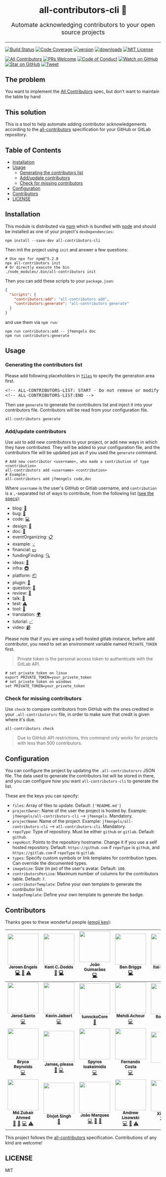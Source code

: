 <h1 align="center">
  all-contributors-cli 🤖
</h1>
<p align="center" style="font-size: 1.2rem;">Automate acknowledging contributors to your open source projects</p>

<hr />

[![Build Status][build-badge]][build]
[![Code Coverage][coverage-badge]][coverage]
[![version][version-badge]][package] [![downloads][downloads-badge]][downloads]
[![MIT License][license-badge]][license]

[![All Contributors](https://img.shields.io/badge/all_contributors-24-orange.svg?style=flat-square)](#contributors)
[![PRs Welcome][prs-badge]][prs] [![Code of Conduct][coc-badge]][coc]
[![Watch on GitHub][github-watch-badge]][github-watch]
[![Star on GitHub][github-star-badge]][github-star]
[![Tweet][twitter-badge]][twitter]

## The problem

You want to implement the [All Contributors][all-contributors] spec, but don't
want to maintain the table by hand

## This solution

This is a tool to help automate adding contributor acknowledgements according to
the [all-contributors](https://github.com/kentcdodds/all-contributors)
specification for your GitHub or GitLab repository.

## Table of Contents

<!-- START doctoc generated TOC please keep comment here to allow auto update -->
<!-- DON'T EDIT THIS SECTION, INSTEAD RE-RUN doctoc TO UPDATE -->


- [Installation](#installation)
- [Usage](#usage)
  - [Generating the contributors list](#generating-the-contributors-list)
  - [Add/update contributors](#addupdate-contributors)
  - [Check for missing contributors](#check-for-missing-contributors)
- [Configuration](#configuration)
- [Contributors](#contributors)
- [LICENSE](#license)

<!-- END doctoc generated TOC please keep comment here to allow auto update -->

## Installation

This module is distributed via [npm][npm] which is bundled with [node][node] and
should be installed as one of your project's `devDependencies`:

```
npm install --save-dev all-contributors-cli
```

Then init the project using `init` and answer a few questions:

```console
# Use npx for npm@^5.2.0
npx all-contributors init
# Or directly execute the bin
./node_modules/.bin/all-contributors init
```

Then you can add these scripts to your `package.json`:

```json
{
  "scripts": {
    "contributors:add": "all-contributors add",
    "contributors:generate": "all-contributors generate"
  }
}
```

and use them via `npm run`:

```console
npm run contributors:add -- jfmengels doc
npm run contributors:generate
```

## Usage

### Generating the contributors list

Please add following placeholders in [`files`](#configuration) to specify the generation area first.

<pre>
&lt;!-- ALL-CONTRIBUTORS-<!-- hack break -->LIST: START - Do not remove or modify this section --&gt;
&lt;!-- ALL-CONTRIBUTORS-<!-- hack break -->LIST:END --&gt;
</pre>

Then use `generate` to generate the contributors list and inject it into your
contributors file. Contributors will be read from your configuration file.

```console
all-contributors generate
```

### Add/update contributors

Use `add` to add new contributors to your project, or add new ways in which they
have contributed. They will be added to your configuration file, and the
contributors file will be updated just as if you used the `generate` command.

```console
# Add new contributor <username>, who made a contribution of type <contribution>
all-contributors add <username> <contribution>
# Example:
all-contributors add jfmengels code,doc
```

Where `username` is the user's GitHub or Gitlab username, and `contribution` is a
`,`-separated list of ways to contribute, from the following list
([see the specs](https://github.com/kentcdodds/all-contributors#emoji-key)):

* blog: [📝](# "Blogposts")
* bug: [🐛](# "Bug reports")
* code: [💻](# "Code")
* design: [🎨](# "Design")
* doc: [📖](# "Documentation")
* eventOrganizing: [📋](# "Event Organizing")
* example: [💡](# "Examples")
* financial: [💵](# "Financial")
* fundingFinding: [🔍](# "Funding Finding")
* ideas: [🤔](# "Ideas, Planning, & Feedback")
* infra: [🚇](# "Infrastructure (Hosting, Build-Tools, etc)")
* platform: [📦](# "Packaging/porting to new platform")
* plugin: [🔌](# "Plugin/utility libraries")
* question: [💬](# "Answering Questions")
* review: [👀](# "Reviewed Pull Requests")
* talk: [📢](# "Talks")
* test: [⚠️](# "Tests")
* tool: [🔧](# "Tools")
* translation: [🌍](# "Translation")
* tutorial: [✅](# "Tutorials")
* video: [📹](# "Videos")

Please note that if you are using a self-hosted gitlab instance, before add 
contributor, you need to set an environment variable named `PRIVATE_TOKEN` first.

> Private token is the personal access token to authenticate with the GitLab API.

```console
# set private token on linux
export PRIVATE_TOKEN=your_privete_token
# set private token on windows
set PRIVATE_TOKEN=your_privete_token
```

### Check for missing contributors

Use `check` to compare contributors from GitHub with the ones credited in your
`.all-contributorsrc` file, in order to make sure that credit is given where
it's due.

```console
all-contributors check
```

> Due to GitHub API restrictions, this command only works for projects with less
> than 500 contributors.

## Configuration

You can configure the project by updating the `.all-contributorsrc` JSON file.
The data used to generate the contributors list will be stored in there, and you
can configure how you want `all-contributors-cli` to generate the list.

These are the keys you can specify:

* `files`: Array of files to update. Default: `['README.md']`
* `projectOwner`: Name of the user the project is hosted by. Example:
  `jfmengels/all-contributors-cli` --> `jfmengels`. Mandatory.
* `projectName`: Name of the project. Example: `jfmengels/all-contributors-cli`
  --> `all-contributors-cli`. Mandatory.
* `repoType`: Type of repository. Must be either `github` or `gitlab`. Default: `github`.
* `repoHost`: Points to the repository hostname. Change it if you use a self hosted repository. Default: `https://github.com` if `repoType` is `github`, and `https://gitlab.com` if `repoType` is `gitlab`.
* `types`: Specify custom symbols or link templates for contribution types. Can
  override the documented types.
* `imageSize`: Size (in px) of the user's avatar. Default: `100`.
* `contributorsPerLine`: Maximum number of columns for the contributors table.
  Default: `7`.
* `contributorTemplate`: Define your own template to generate the contributor
  list.
* `badgeTemplate`: Define your own template to generate the badge.

## Contributors

Thanks goes to these wonderful people
([emoji key](https://github.com/kentcdodds/all-contributors#emoji-key)):

<!-- ALL-CONTRIBUTORS-LIST:START - Do not remove or modify this section -->
<!-- prettier-ignore -->
| [<img src="https://avatars.githubusercontent.com/u/3869412?v=3" width="100px;"/><br /><sub><b>Jeroen Engels</b></sub>](https://github.com/jfmengels)<br />[💻](https://github.com/jfmengels/all-contributors-cli/commits?author=jfmengels "Code") [📖](https://github.com/jfmengels/all-contributors-cli/commits?author=jfmengels "Documentation") [⚠️](https://github.com/jfmengels/all-contributors-cli/commits?author=jfmengels "Tests") | [<img src="https://avatars.githubusercontent.com/u/1500684?v=3" width="100px;"/><br /><sub><b>Kent C. Dodds</b></sub>](http://kentcdodds.com/)<br />[📖](https://github.com/jfmengels/all-contributors-cli/commits?author=kentcdodds "Documentation") [💻](https://github.com/jfmengels/all-contributors-cli/commits?author=kentcdodds "Code") | [<img src="https://avatars.githubusercontent.com/u/14871650?v=3" width="100px;"/><br /><sub><b>João Guimarães</b></sub>](https://github.com/jccguimaraes)<br />[💻](https://github.com/jfmengels/all-contributors-cli/commits?author=jccguimaraes "Code") | [<img src="https://avatars.githubusercontent.com/u/1282980?v=3" width="100px;"/><br /><sub><b>Ben Briggs</b></sub>](http://beneb.info)<br />[💻](https://github.com/jfmengels/all-contributors-cli/commits?author=ben-eb "Code") | [<img src="https://avatars.githubusercontent.com/u/22768990?v=3" width="100px;"/><br /><sub><b>Itai Steinherz</b></sub>](https://github.com/itaisteinherz)<br />[📖](https://github.com/jfmengels/all-contributors-cli/commits?author=itaisteinherz "Documentation") [💻](https://github.com/jfmengels/all-contributors-cli/commits?author=itaisteinherz "Code") | [<img src="https://avatars.githubusercontent.com/u/5701162?v=3" width="100px;"/><br /><sub><b>Alex Jover</b></sub>](https://github.com/alexjoverm)<br />[💻](https://github.com/jfmengels/all-contributors-cli/commits?author=alexjoverm "Code") [📖](https://github.com/jfmengels/all-contributors-cli/commits?author=alexjoverm "Documentation") |
| :---: | :---: | :---: | :---: | :---: | :---: |
| [<img src="https://avatars3.githubusercontent.com/u/8212?v=3" width="100px;"/><br /><sub><b>Jerod Santo</b></sub>](https://jerodsanto.net)<br />[💻](https://github.com/jfmengels/all-contributors-cli/commits?author=jerodsanto "Code") | [<img src="https://avatars1.githubusercontent.com/u/574871?v=3" width="100px;"/><br /><sub><b>Kevin Jalbert</b></sub>](https://github.com/kevinjalbert)<br />[💻](https://github.com/jfmengels/all-contributors-cli/commits?author=kevinjalbert "Code") | [<img src="https://avatars3.githubusercontent.com/u/5038030?v=4" width="100px;"/><br /><sub><b>tunnckoCore</b></sub>](https://i.am.charlike.online)<br />[🔧](#tool-charlike "Tools") | [<img src="https://avatars2.githubusercontent.com/u/304450?v=4" width="100px;"/><br /><sub><b>Mehdi Achour</b></sub>](https://machour.idk.tn/)<br />[💻](https://github.com/jfmengels/all-contributors-cli/commits?author=machour "Code") | [<img src="https://avatars1.githubusercontent.com/u/8344688?v=4" width="100px;"/><br /><sub><b>Roy Revelt</b></sub>](https://codsen.com)<br />[🐛](https://github.com/jfmengels/all-contributors-cli/issues?q=author%3Arevelt "Bug reports") | [<img src="https://avatars1.githubusercontent.com/u/422331?v=4" width="100px;"/><br /><sub><b>Chris Vickery</b></sub>](https://github.com/chrisinajar)<br />[💻](https://github.com/jfmengels/all-contributors-cli/commits?author=chrisinajar "Code") |
| [<img src="https://avatars2.githubusercontent.com/u/1026002?v=4" width="100px;"/><br /><sub><b>Bryce Reynolds</b></sub>](https://github.com/brycereynolds)<br />[💻](https://github.com/jfmengels/all-contributors-cli/commits?author=brycereynolds "Code") | [<img src="https://avatars3.githubusercontent.com/u/2322305?v=4" width="100px;"/><br /><sub><b>James, please</b></sub>](http://www.jmeas.com)<br />[🤔](#ideas-jmeas "Ideas, Planning, & Feedback") [💻](https://github.com/jfmengels/all-contributors-cli/commits?author=jmeas "Code") | [<img src="https://avatars3.githubusercontent.com/u/1057324?v=4" width="100px;"/><br /><sub><b>Spyros Ioakeimidis</b></sub>](http://www.spyros.io)<br />[💻](https://github.com/jfmengels/all-contributors-cli/commits?author=spirosikmd "Code") | [<img src="https://avatars3.githubusercontent.com/u/12335761?v=4" width="100px;"/><br /><sub><b>Fernando Costa</b></sub>](https://github.com/fadc80)<br />[💻](https://github.com/jfmengels/all-contributors-cli/commits?author=fadc80 "Code") | [<img src="https://avatars0.githubusercontent.com/u/197404?v=4" width="100px;"/><br /><sub><b>snipe</b></sub>](https://snipe.net)<br />[📖](https://github.com/jfmengels/all-contributors-cli/commits?author=snipe "Documentation") | [<img src="https://avatars0.githubusercontent.com/u/997157?v=4" width="100px;"/><br /><sub><b>Gant Laborde</b></sub>](http://gantlaborde.com/)<br />[💻](https://github.com/jfmengels/all-contributors-cli/commits?author=GantMan "Code") |
| [<img src="https://avatars2.githubusercontent.com/u/17708702?v=4" width="100px;"/><br /><sub><b>Md Zubair Ahmed</b></sub>](https://in.linkedin.com/in/mzubairahmed)<br />[📖](https://github.com/jfmengels/all-contributors-cli/commits?author=M-ZubairAhmed "Documentation") [🐛](https://github.com/jfmengels/all-contributors-cli/issues?q=author%3AM-ZubairAhmed "Bug reports") [💻](https://github.com/jfmengels/all-contributors-cli/commits?author=M-ZubairAhmed "Code") [⚠️](https://github.com/jfmengels/all-contributors-cli/commits?author=M-ZubairAhmed "Tests") | [<img src="https://avatars3.githubusercontent.com/u/6177621?v=4" width="100px;"/><br /><sub><b>Divjot Singh</b></sub>](http://bogas04.github.io)<br />[📖](https://github.com/jfmengels/all-contributors-cli/commits?author=bogas04 "Documentation") | [<img src="https://avatars0.githubusercontent.com/u/15315098?v=4" width="100px;"/><br /><sub><b>João Marques</b></sub>](https://github.com/tigermarques)<br />[💻](https://github.com/jfmengels/all-contributors-cli/commits?author=tigermarques "Code") [📖](https://github.com/jfmengels/all-contributors-cli/commits?author=tigermarques "Documentation") [🤔](#ideas-tigermarques "Ideas, Planning, & Feedback") | [<img src="https://avatars3.githubusercontent.com/u/1192452?v=4" width="100px;"/><br /><sub><b>Andrew Lisowski</b></sub>](http://hipstersmoothie.com)<br />[💻](https://github.com/jfmengels/all-contributors-cli/commits?author=hipstersmoothie "Code") [📖](https://github.com/jfmengels/all-contributors-cli/commits?author=hipstersmoothie "Documentation") [⚠️](https://github.com/jfmengels/all-contributors-cli/commits?author=hipstersmoothie "Tests") | [<img src="https://avatars3.githubusercontent.com/u/1736154?v=4" width="100px;"/><br /><sub><b>Xianming Zhong</b></sub>](https://github.com/chinesedfan)<br />[📖](https://github.com/jfmengels/all-contributors-cli/commits?author=chinesedfan "Documentation") | [<img src="https://avatars2.githubusercontent.com/u/8073251?v=4" width="100px;"/><br /><sub><b>C.Y.Xu</b></sub>](https://github.com/xuchaoying)<br />[💻](https://github.com/jfmengels/all-contributors-cli/commits?author=xuchaoying "Code") [📖](https://github.com/jfmengels/all-contributors-cli/commits?author=xuchaoying "Documentation") |
<!-- ALL-CONTRIBUTORS-LIST:END -->

This project follows the
[all-contributors](https://github.com/kentcdodds/all-contributors)
specification. Contributions of any kind are welcome!

## LICENSE

MIT

[npm]: https://www.npmjs.com/
[node]: https://nodejs.org
[build-badge]: https://img.shields.io/travis/jfmengels/all-contributors-cli.svg?style=flat-square
[build]: https://travis-ci.org/jfmengels/all-contributors-cli
[coverage-badge]: https://img.shields.io/codecov/c/github/jfmengels/all-contributors-cli.svg?style=flat-square
[coverage]: https://codecov.io/github/jfmengels/all-contributors-cli
[version-badge]: https://img.shields.io/npm/v/all-contributors-cli.svg?style=flat-square
[package]: https://www.npmjs.com/package/all-contributors-cli
[downloads-badge]: https://img.shields.io/npm/dm/all-contributors-cli.svg?style=flat-square
[downloads]: http://www.npmtrends.com/all-contributors-cli
[license-badge]: https://img.shields.io/npm/l/all-contributors-cli.svg?style=flat-square
[license]: https://github.com/jfmengels/all-contributors-cli/blob/master/other/LICENSE
[prs-badge]: https://img.shields.io/badge/PRs-welcome-brightgreen.svg?style=flat-square
[prs]: http://makeapullrequest.com
[coc-badge]: https://img.shields.io/badge/code%20of-conduct-ff69b4.svg?style=flat-square
[coc]: https://github.com/jfmengels/all-contributors-cli/blob/master/other/CODE_OF_CONDUCT.md
[github-watch-badge]: https://img.shields.io/github/watchers/jfmengels/all-contributors-cli.svg?style=social
[github-watch]: https://github.com/jfmengels/all-contributors-cli/watchers
[github-star-badge]: https://img.shields.io/github/stars/jfmengels/all-contributors-cli.svg?style=social
[github-star]: https://github.com/jfmengels/all-contributors-cli/stargazers
[twitter]: https://twitter.com/intent/tweet?text=Check%20out%20all-contributors-cli!%20https://github.com/jfmengels/all-contributors-cli%20%F0%9F%91%8D
[twitter-badge]: https://img.shields.io/twitter/url/https/github.com/jfmengels/all-contributors-cli.svg?style=social
[emojis]: https://github.com/kentcdodds/all-contributors#emoji-key
[all-contributors]: https://github.com/kentcdodds/all-contributors
